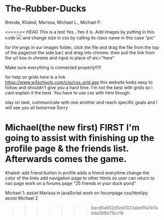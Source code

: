 # The-Rubber-Ducks
Brenda, Khaled, Marissa, Michael L., Michael P.

<<<<<<< HEAD
This is a test
Yes...Yes it is.
Add images by putting in this code <img class="pic" src=" file:///C:/Users/khale/Documents/Rubber_ducks/The-Rubber-Ducks/images/Logo_1_blackoutline.png">      and change size in css by calling its class name in this case "pic"

for the pngs in our images folder, click the file and drag the file from the top of the page(not the side bar) and drag into chrome. then pull the link from the url box in chrome and input in place of src="here"

Make sure everything is connected properly!!!!!

for help on grids here is a link   https://www.w3schools.com/css/css_grid.asp
this website looks easy to follow and shouldn't give you a hard time. I'm not the best with grids so I cant explain it the best. You have to use css with html though.


stay on task, communicate with one another and reach specific goals and I will see you all tomorrow
Sorry

Michael(the new first)
FIRST
I'm going to assist with finishing up the profile page & the friends list. Afterwards comes the game.
=======
Khaled:
add friend button in profile adds a friend everytime
change the color of the links
add navigation page to other htmls so user can return to nav page
work on a forums page
"25 friends in your duck pond"

Michael 1:
assist Marissa in javaScript
work on forumpage css/html/py
assist Michael 2
>>>>>>> 0acd0a652d5ed1323abe5fa7e7adda569b79cc19
